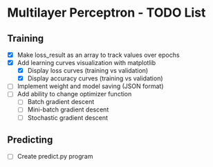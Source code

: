 # Multilayer Perceptron - TODO List

## Training
- [x] Make loss_result as an array to track values over epochs
- [x] Add learning curves visualization with matplotlib
  - [x] Display loss curves (training vs validation)
  - [x] Display accuracy curves (training vs validation)
- [ ] Implement weight and model saving (JSON format)
- [ ] Add ability to change optimizer function
  - [ ] Batch gradient descent
  - [ ] Mini-batch gradient descent
  - [ ] Stochastic gradient descent

## Predicting
- [ ] Create predict.py program
